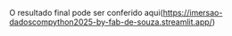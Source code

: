 

































O resultado final pode ser conferido aqui(https://imersao-dadoscompython2025-by-fab-de-souza.streamlit.app/)
